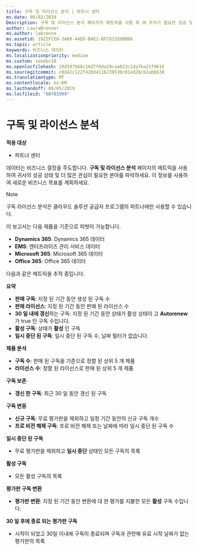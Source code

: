 ```yaml
---
title: 구독 및 라이선스 분석 | 파트너 센터
ms.date: 08/02/2019
Description: 구독 및 라이선스 분석 페이지의 메트릭을 사용 하 여 주의가 필요한 성공 및 영역을 식별할 수 있습니다.
author: LauraBrenner
ms.author: labrenne
ms.assetid: 1922FCE8-3A89-44ED-B4E1-BFCD2326BB06
ms.topic: article
keywords: 비즈니스 데이터
ms.localizationpriority: medium
ms.custom: seodec18
ms.openlocfilehash: 29d597b66c16d7f0da29caa023c1da7ba23f9616
ms.sourcegitcommit: c8d42c122f420d4116239530c01ed28cb2ab6b30
ms.translationtype: MT
ms.contentlocale: ko-KR
ms.lasthandoff: 08/05/2019
ms.locfileid: "68781999"
---
```

# <a name="analyze-subscriptions-and-licenses"></a>구독 및 라이선스 분석 

**적용 대상**

- 파트너 센터

데이터는 비즈니스 결정을 주도합니다. **구독 및 라이선스 분석** 페이지의 메트릭을 사용하여 귀사의 성공 상태 및 더 많은 관심이 필요한 분야를 파악하세요. 이 정보를 사용하여 새로운 비즈니스 목표를 계획하세요.

> [!NOTE]
> 구독 라이선스 분석은 클라우드 솔루션 공급자 프로그램의 파트너에만 사용할 수 있습니다.


이 보고서는 다음 제품을 기준으로 피벗이 가능합니다.

 - **Dynamics 365**: Dynamics 365 데이터  
 - **EMS**: 엔터프라이즈 관리 서비스 데이터  
 - **Microsoft 365**: Microsoft 365 데이터  
 - **Office 365**: Office 365 데이터  


다음과 같은 메트릭을 추적 중입니다.

**요약**  
 - **판매 구독**: 지정 된 기간 동안 생성 된 구독 수  
 - **판매 라이선스**: 지정 된 기간 동안 판매 된 라이선스 수   
 - **30 일 내에 갱신**하는 구독: 지정 된 기간 동안 상태가 활성 상태이 고 **Autorenew** 가 true 인 구독 수입니다.
 - **활성 구독**: 상태가 **활성** 인 구독  
 - **일시 중단 된 구독**: 일시 중단 된 구독 수, 날짜 필터가 없습니다.  

**제품 분석**  
 - **구독 수**: 판매 된 구독을 기준으로 정렬 된 상위 5 개 제품  
 - **라이선스 수**: 정렬 된 라이선스로 판매 된 상위 5 개 제품

**구독 보존**
 - **갱신 한 구독**: 최근 30 일 동안 갱신 된 구독  

**구독 변동**  
 - **신규 구독**: 무료 평가판을 제외하고 일정 기간 동안의 신규 구독 개수  
 - **프로 비전 해제 구독**: 프로 비전 해제 또는 날짜에 따라 일시 중단 된 구독 수  

**일시 중단 된 구독**  
 - 무료 평가판을 제외하고 **일시 중단** 상태인 모든 구독의 목록  
  
**활성 구독**
 - 모든 활성 구독의 목록  

**평가판 구독 변환**  
 - **평가판 변환**: 지정 된 기간 동안 변환에 대 한 평가를 지불한 모든 **활성** 구독 수입니다.  

**30 일 후에 종료 되는 평가판 구독**  
 - 시작이 되었고 30일 이내에 구독이 종료되며 구독과 관련해 유료 시작 날짜가 없는 평가판의 목록  

  